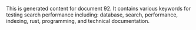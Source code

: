 This is generated content for document 92. It contains various keywords for testing search performance including: database, search, performance, indexing, rust, programming, and technical documentation.